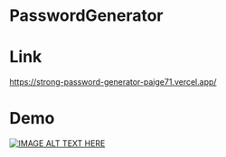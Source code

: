 # PasswordGenerator

# Link
https://strong-password-generator-paige71.vercel.app/

# Demo
[![IMAGE ALT TEXT HERE](https://www.youtube.com/watch?v=IRJXGbp3Udk)](https://www.youtube.com/watch?v=IRJXGbp3Udk)
